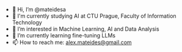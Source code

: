 - 👋 Hi, I’m @mateidesa
- 🏫 I'm currently studying AI at CTU Prague, Faculty of Information Technology
- 👀 I’m interested in Machine Learning, AI and Data Analysis
- 🌱 I’m currently learning fine-tuning LLMs
- 📫 How to reach me: alex.mateides@gmail.com

<!---
mateidesa/mateidesa is a ✨ special ✨ repository because its `README.md` (this file) appears on your GitHub profile.
You can click the Preview link to take a look at your changes.
--->
